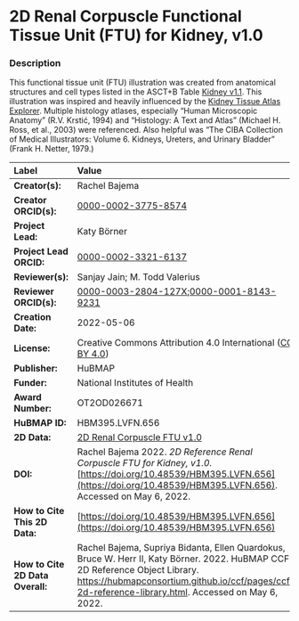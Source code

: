 # 2D Renal Corpuscle Functional Tissue Unit (FTU) for Kidney, v1.0

### Description
This functional tissue unit (FTU) illustration was created from anatomical structures and cell types listed in the ASCT+B Table [Kidney v1.1](https://hubmapconsortium.github.io/ccf-releases/v1.1/asct-b/ASCT-B_VH_Kidney.csv). This illustration was inspired and heavily influenced by the [Kidney Tissue Atlas Explorer](https://atlas.kpmp.org/explorer/). Multiple histology atlases, especially “Human Microscopic Anatomy” (R.V. Krstić, 1994) and “Histology: A Text and Atlas” (Michael H. Ross, et al., 2003) were referenced. Also helpful was “The CIBA Collection of Medical Illustrators: Volume 6. Kidneys, Ureters, and Urinary Bladder” (Frank H. Netter, 1979.)




| Label | Value |
| :------------- |:-------------|
| **Creator(s):** | Rachel Bajema |
| **Creator ORCID(s):** | [0000-0002-3775-8574](https://orcid.org/0000-0002-3775-8574) |
| **Project Lead:** | Katy B&ouml;rner |
| **Project Lead ORCID:** | [0000-0002-3321-6137](https://orcid.org/0000-0002-3321-6137) |
| **Reviewer(s):** | Sanjay Jain; M. Todd Valerius |
| **Reviewer ORCID(s):** | [0000-0003-2804-127X](https://orcid.org/0000-0003-2804-127X);[0000-0001-8143-9231](https://orcid.org/0000-0001-8143-9231) |
| **Creation Date:** | 2022-05-06 |
| **License:** | Creative Commons Attribution 4.0 International ([CC BY 4.0](https://creativecommons.org/licenses/by/4.0/)) |
| **Publisher:** | HuBMAP |
| **Funder:** | National Institutes of Health |
| **Award Number:** | OT2OD026671 |
| **HuBMAP ID:** | HBM395.LVFN.656 |
| **2D Data:** | [2D Renal Corpuscle FTU v1.0](https://hubmapconsortium.github.io/ccf-releases/v1.2/2d-ftu/renal_corpuscle_kidney.svg) |
| **DOI:** | Rachel Bajema 2022. *2D Reference Renal Corpuscle FTU for Kidney, v1.0.* [https://doi.org/10.48539/HBM395.LVFN.656](https://doi.org/10.48539/HBM395.LVFN.656). Accessed on May 6, 2022. |
| **How to Cite This 2D Data:** | [https://doi.org/10.48539/HBM395.LVFN.656](https://doi.org/10.48539/HBM395.LVFN.656) |
| **How to Cite 2D Data Overall:** | Rachel Bajema, Supriya Bidanta, Ellen Quardokus,  Bruce W. Herr II, Katy Börner. 2022. HuBMAP CCF 2D Reference Object Library. https://hubmapconsortium.github.io/ccf/pages/ccf-2d-reference-library.html. Accessed on May 6, 2022. |
